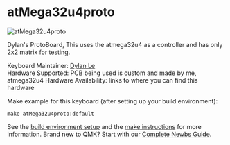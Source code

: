 # atMega32u4proto

![atMega32u4proto](https://i.imgur.com/Ij5ZAi3)

Dylan's ProtoBoard, This uses the atmega32u4 as a controller and has only 2x2 matrix for testing.

Keyboard Maintainer: [Dylan Le](https://github.com/MacroLens)  
Hardware Supported: PCB being used is custom and made by me, atmega32u4 
Hardware Availability: links to where you can find this hardware

Make example for this keyboard (after setting up your build environment):

    make atMega32u4proto:default

See the [build environment setup](https://docs.qmk.fm/#/getting_started_build_tools) and the [make instructions](https://docs.qmk.fm/#/getting_started_make_guide) for more information. Brand new to QMK? Start with our [Complete Newbs Guide](https://docs.qmk.fm/#/newbs).
